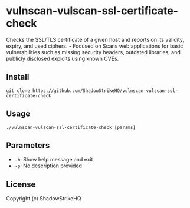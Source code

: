 # vulnscan-vulscan-ssl-certificate-check
Checks the SSL/TLS certificate of a given host and reports on its validity, expiry, and used ciphers. - Focused on Scans web applications for basic vulnerabilities such as missing security headers, outdated libraries, and publicly disclosed exploits using known CVEs.

## Install
`git clone https://github.com/ShadowStrikeHQ/vulnscan-vulscan-ssl-certificate-check`

## Usage
`./vulnscan-vulscan-ssl-certificate-check [params]`

## Parameters
- `-h`: Show help message and exit
- `-p`: No description provided

## License
Copyright (c) ShadowStrikeHQ
